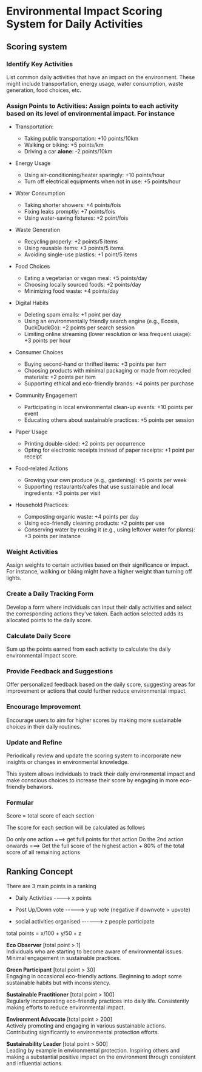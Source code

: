 # Environmental Impact Scoring System for Daily Activities

## Scoring system

### Identify Key Activities

 List common daily activities that have an impact on the environment. These might include transportation, energy usage, water consumption, waste generation, food choices, etc.

### Assign Points to Activities: Assign points to each activity based on its level of environmental impact. For instance

- Transportation:

  - Taking public transportation: +10 points/10km
  - Walking or biking: +5 points/km
  - Driving a car **alone**: -2 points/10km

- Energy Usage

  - Using air-conditioning/heater sparingly: +10 points/hour
  - Turn off electrical equipments when not in use: +5 points/hour

- Water Consumption

  - Taking shorter showers: +4 points/fois
  - Fixing leaks promptly: +7 points/fois
  - Using water-saving fixtures: +2 point/fois

- Waste Generation

  - Recycling properly: +2 points/5 items
  - Using reusable items: +3 points/5 items
  - Avoiding single-use plastics: +1 point/5 items

- Food Choices

  - Eating a vegetarian or vegan meal: +5 points/day
  - Choosing locally sourced foods: +2 points/day
  - Minimizing food waste: +4 points/day

- Digital Habits

  - Deleting spam emails: +1 point per day
  - Using an environmentally friendly search engine (e.g., Ecosia, DuckDuckGo): +2 points per search session
  - Limiting online streaming (lower resolution or less frequent usage): +3 points per hour

- Consumer Choices

  - Buying second-hand or thrifted items: +3 points per item
  - Choosing products with minimal packaging or made from recycled materials: +2 points per item
  - Supporting ethical and eco-friendly brands: +4 points per purchase

- Community Engagement

  - Participating in local environmental clean-up events: +10 points per event
  - Educating others about sustainable practices: +5 points per session

- Paper Usage

  - Printing double-sided: +2 points per occurrence
  - Opting for electronic receipts instead of paper receipts: +1 point per receipt

- Food-related Actions

  - Growing your own produce (e.g., gardening): +5 points per week
  - Supporting restaurants/cafes that use sustainable and local ingredients: +3 points per visit

- Household Practices:

  - Composting organic waste: +4 points per day
  - Using eco-friendly cleaning products: +2 points per use
  - Conserving water by reusing it (e.g., using leftover water for plants): +3 points per instance

### Weight Activities

 Assign weights to certain activities based on their significance or impact. For instance, walking or biking might have a higher weight than turning off lights.

### Create a Daily Tracking Form

Develop a form where individuals can input their daily activities and select the corresponding actions they've taken. Each action selected adds its allocated points to the daily score.

### Calculate Daily Score

Sum up the points earned from each activity to calculate the daily environmental impact score.

### Provide Feedback and Suggestions

Offer personalized feedback based on the daily score, suggesting areas for improvement or actions that could further reduce environmental impact.

### Encourage Improvement

Encourage users to aim for higher scores by making more sustainable choices in their daily routines.

### Update and Refine

Periodically review and update the scoring system to incorporate new insights or changes in environmental knowledge.

This system allows individuals to track their daily environmental impact and make conscious choices to increase their score by engaging in more eco-friendly behaviors.

### Formular

Score = total score of each section

The score for each section will be calculated as follows

Do only one action ===> get full points for that action
Do the 2nd action onwards ===> Get the full score of the highest action + 80% of the total score of all remaining actions

## Ranking Concept

There are 3 main points in a ranking

- Daily Activities                ----> x points

- Post Up/Down vote               -----> y up vote (negative if downvote > upvote)

- social activities organised    ------> z people participate

total points = x/100 + y/50 + z

**Eco Observer**    [total point > 1] \
Individuals who are starting to become aware of environmental issues.
Minimal engagement in sustainable practices.

**Green Participant**     [total point > 30]\
Engaging in occasional eco-friendly actions.
Beginning to adopt some sustainable habits but with inconsistency.

**Sustainable Practitioner** [total point > 100] \
Regularly incorporating eco-friendly practices into daily life.
Consistently making efforts to reduce environmental impact.

**Environment Advocate**  [total point > 200]\
Actively promoting and engaging in various sustainable actions.
Contributing significantly to environmental protection efforts.

**Sustainability Leader**   [total point > 500]\
Leading by example in environmental protection.
Inspiring others and making a substantial positive impact on the environment through consistent and influential actions.